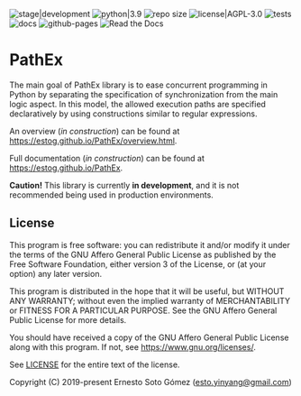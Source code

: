 ![stage|development](https://img.shields.io/badge/stage-development-red) ![python|3.9](https://img.shields.io/badge/python-3.9-blue) ![repo size](https://img.shields.io/github/repo-size/EStog/PathEx) ![license|AGPL-3.0](https://img.shields.io/github/license/EStog/PathEx) ![tests](https://github.com/EStog/PathEx/actions/workflows/tests.yml/badge.svg) ![docs](https://github.com/EStog/PathEx/actions/workflows/docs.yml/badge.svg) ![github-pages](https://img.shields.io/github/deployments/estog/pathex/github-pages?label=github-pages) ![Read the Docs](https://img.shields.io/readthedocs/pathex?label=readthedocs)

# PathEx

The main goal of PathEx library is to ease concurrent programming in Python by separating the specification of synchronization from the main logic aspect. In this model, the allowed execution paths are specified declaratively by using constructions similar to regular expressions.

An overview (*in construction*) can be found at https://estog.github.io/PathEx/overview.html.

Full documentation (*in construction*) can be found at https://estog.github.io/PathEx.

**Caution!** This library is currently **in development**, and it is not recommended being used in production environments.

## License

This program is free software: you can redistribute it and/or modify
it under the terms of the GNU Affero General Public License as published
by the Free Software Foundation, either version 3 of the License, or
(at your option) any later version.

This program is distributed in the hope that it will be useful,
but WITHOUT ANY WARRANTY; without even the implied warranty of
MERCHANTABILITY or FITNESS FOR A PARTICULAR PURPOSE.  See the
GNU Affero General Public License for more details.

You should have received a copy of the GNU Affero General Public License
along with this program.  If not, see https://www.gnu.org/licenses/.

See [LICENSE](LICENSE) for the entire text of the license.

Copyright (C) 2019-present Ernesto Soto Gómez (esto.yinyang@gmail.com)
